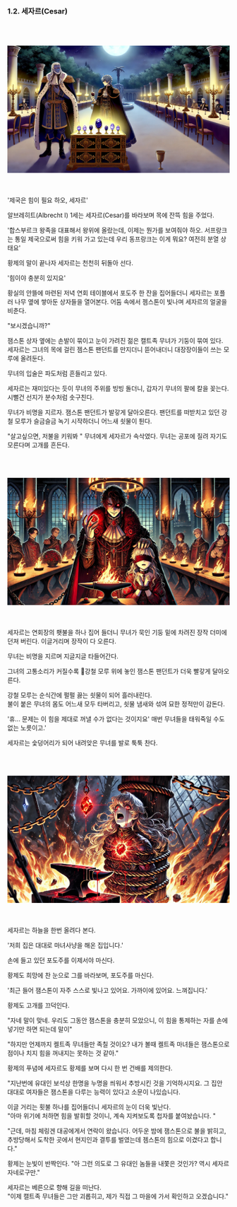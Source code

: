 
### 1.2. 세자르(Cesar)
<br><br><br>
![alt text](./images/ch-01-2-cesar-01.png)
<br><br><br>

'제국은 힘이 필요 하오, 세자르' <br>

알브레히트(Albrecht I) 1세는 세자르(Cesar)를 바라보며 목에 잔뜩 힘을 주었다. <br>

'합스부르크 왕족을 대표해서 왕위에 올랐는데, 이제는 뭔가를 보여줘야 하오. 서프랑크는 통일 제국으로써 힘을 키워 가고 있는데 우리 동프랑크는 이게 뭐요? 여전히 분열 상태요'<br>

황제의 말이 끝나자 세자르는 천천히 뒤돌아 선다.<br>

'힘이야 충분히 있지요'<br>

황실의 안뜰에 마련된 저녁 연회 테이블에서 포도주 한 잔을 집어들더니 세자르는 포플러 나무 옆에 쌓아둔 상자들을 열어본다. 어둠 속에서 젬스톤이 빛나며 세자르의 얼굴을 비춘다.<br>

"보시겠습니까?"<br>

잼스톤 상자 옆에는 손발이 묶이고 눈이 가려진 젊은 캘트족 무녀가 기둥이 묶여 있다. 세자르는 그녀의 목에 걸린 젬스톤 팬던트를 만지더니 뜯어내더니 대장장이들이 쓰는 모루에 올려둔다.<br>

무녀의 입술은 파도처럼 흔들리고 있다. <br>

세자르는 재미있다는 듯이 무녀의 주위를 빙빙 돌더니, 갑자기 무녀의 팔에 칼을 꽂는다. 시뻘건 선지가 분수처럼 솟구친다.<br>

무녀가 비명을 지르자. 잼스톤 팬던트가 발갛게 달아오른다. 팬던트를 떠받치고 있던 강철 모루가 슬금슬금 녹기 시작하더니 어느새 쇳물이 튄다.<br>

"살고싶으면, 저불을 키워봐 " 무녀에게 세자르가 속삭였다. 무녀는 공포에 질려 자기도 모른다며 고개를 흔든다.<br>

<br><br><br>
![alt text](./images/ch-01-2-cesar-02.png)
<br><br><br>

세자르는 연회장의 횃불을 하나 집어 들더니 무녀가 묵인 기둥 밑에 차려진 장작 더미에 던져 버린다. 이글거리며 장작이 다 오른다.<br>

무녀는 비명을 지르며 지글지글 타들어간다. <br>

그녀의 고통소리가 커질수록 강철 모루 위에 놓인 잼스톤 팬던트가 더욱 빨갛게 달아오른다. <br>

강철 모루는 순식간에 펄펄 끓는 쇳물이 되어 흘러내린다. <br>
불이 붙은 무녀의 몸도 어느새 모두 타버리고, 쇳물 냄새와 섞여 묘한 정적만이 감돈다.<br>

'휴... 문제는 이 힘을 제대로 꺼낼 수가 없다는 것이지요' 매번 무녀들을 태워죽일 수도 없는 노릇이고.'<br>

세자르는 숯덩어리가 되어 내려앚은 무녀를 발로 툭툭 찬다.<br>

<br><br><br>
![alt text](./images/ch-01-2-cesar-03.png)
<br><br><br>

세자르는 하늘을 한번 올려다 본다.<br>

'저희 집은 대대로 마녀사냥을 해온 집입니다.'<br>

손에 들고 있던 포도주를 이제서야 마신다.<br>

황제도 희망에 찬 눈으로 그를 바라보며, 포도주를 마신다. <br>

'최근 들어 잼스톤이 자주 스스로 빛나고 있어요. 가까이에 있어요. 느껴집니다.'<br>

황제도 고개를 끄덕인다. <br>

"자네 말이 맞네. 우리도 그동안 잼스톤을 충분히 모았으니, 이 힘을 통제하는 자를 손에 넣기만 하면 되는데 말이"<br>

"하지만 언제까지 켈트족 무녀들만 족칠 것이오? 내가 볼때 켈트족 마녀들은 잼스톤으로 점이나 치지 힘을 꺼내지는 못하는 것 같아." <br>

황제의 푸념에 세자르도 황제를 보며 다시 한 번 건배를 제의한다. <br>

"지난번에 유대인 보석상 한명을 누명을 씌워서 추방시킨 것을 기억하시지요. 그 집안 대대로 여자들은 잼스톤을 다루는 능력이 있다고 소문이 나있습니다.

이글 거리는 횟불 하나를 집어들더니 세자르의 눈이 더욱 빛난다.<br>
"아마 위기에 처하면 힘을 발휘할 것이니, 계속 지켜보도록 첩자를 붙여놨습니다. " <br>

"근데, 마침 체링겐 대공에게서 연락이 왔습니다. 어두운 밤에 잼스톤으로 불을 밝히고, 추방당해서 도착한 곳에서 현지인과 결투를 벌였는데 젬스톤의 힘으로 이겼다고 합니다."<br>

황제는 눈빛이 반짝인다. "아 그런 의도로 그 유대인 놈들을 내쫓은 것인가? 역시 세자르 자네로구만."<br>

세자르는 베른으로 향해 길을 떠난다. <br>
"이제 캘트족 무녀들은 그만 괴롭히고, 제가 직접 그 마을에 가서 확인하고 오겠습니다."<br>
